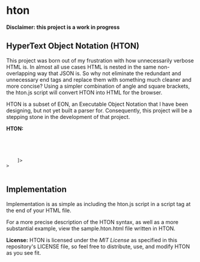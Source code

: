 # hton
**Disclaimer: this project is a work in progress**

## HyperText Object Notation (HTON)

This project was born out of my frustration with how unnecessarily verbose HTML is. 
In almost all use cases HTML is nested in the same non-overlapping way that JSON is. 
So why not eliminate the redundant and unnecessary end tags and replace them with something much cleaner and more concise?
Using a simpler combination of angle and square brackets, the hton.js script will convert HTON into HTML for the browser.

HTON is a subset of EON, an Executable Object Notation that I have been designing, but not yet built a parser for.
Consequently, this project will be a stepping stone in the development of that project. 

**HTON:**
<pre><code><div class: "row"
    <div class: "col-xs-12" [
        <h1 "Hello World!">
        <p "Hello Sam!">
    ]>
></code></pre>

## Implementation
Implementation is as simple as including the hton.js script in a script tag at the end of your HTML file.

For a more precise description of the HTON syntax, as well as a more substantial example, view the sample.hton.html file written in HTON.

**License:**
HTON is licensed under the _MIT License_ as specified in this repository's LICENSE file, so feel free to distribute, use, and modify HTON as you see fit.